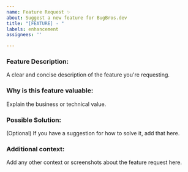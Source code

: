 ```yaml
---
name: Feature Request ✨
about: Suggest a new feature for BugBros.dev
title: "[FEATURE] - "
labels: enhancement
assignees: ''

---
```


### Feature Description:
A clear and concise description of the feature you're requesting.

### Why is this feature valuable:
Explain the business or technical value.

### Possible Solution:
(Optional) If you have a suggestion for how to solve it, add that here.

### Additional context:
Add any other context or screenshots about the feature request here.
